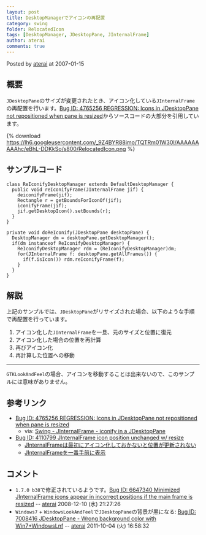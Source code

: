 ```yaml
---
layout: post
title: DesktopManagerでアイコンの再配置
category: swing
folder: RelocatedIcon
tags: [DesktopManager, JDesktopPane, JInternalFrame]
author: aterai
comments: true
---
```


Posted by [aterai](http://terai.xrea.jp/aterai.html) at 2007-01-15

## 概要
`JDesktopPane`のサイズが変更されたとき、アイコン化している`JInternalFrame`の再配置を行います。[Bug ID: 4765256 REGRESSION: Icons in JDesktopPane not repositioned when pane is resized](http://bugs.sun.com/bugdatabase/view_bug.do?bug_id=4765256)からソースコードの大部分を引用しています。

{% download https://lh6.googleusercontent.com/_9Z4BYR88imo/TQTRm01W30I/AAAAAAAAAhc/eBhL-DDKkSo/s800/RelocatedIcon.png %}

## サンプルコード
<pre class="prettyprint"><code>class ReIconifyDesktopManager extends DefaultDesktopManager {
  public void reIconifyFrame(JInternalFrame jif) {
    deiconifyFrame(jif);
    Rectangle r = getBoundsForIconOf(jif);
    iconifyFrame(jif);
    jif.getDesktopIcon().setBounds(r);
  }
}
</code></pre>
<pre class="prettyprint"><code>private void doReIconify(JDesktopPane desktopPane) {
  DesktopManager dm = desktopPane.getDesktopManager();
  if(dm instanceof ReIconifyDesktopManager) {
    ReIconifyDesktopManager rdm = (ReIconifyDesktopManager)dm;
    for(JInternalFrame f: desktopPane.getAllFrames()) {
      if(f.isIcon()) rdm.reIconifyFrame(f);
    }
  }
}
</code></pre>

## 解説
上記のサンプルでは、`JDesktopPane`がリサイズされた場合、以下のような手順で再配置を行っています。

1. アイコン化した`JInternalFrame`を一旦、元のサイズと位置に復元
1. アイコン化した場合の位置を再計算
1. 再びアイコン化
1. 再計算した位置への移動

- - - -
`GTKLookAndFeel`の場合、アイコンを移動することは出来ないので、このサンプルには意味がありません。

## 参考リンク
- [Bug ID: 4765256 REGRESSION: Icons in JDesktopPane not repositioned when pane is resized](http://bugs.sun.com/bugdatabase/view_bug.do?bug_id=4765256)
    - via: [Swing - JInternalFrame - iconify in a JDesktopPane](https://forums.oracle.com/thread/1374482)
- [Bug ID: 4110799 JInternalFrame icon position unchanged w/ resize](http://bugs.sun.com/bugdatabase/view_bug.do?bug_id=4110799)
    - [JInternalFrameは最初にアイコン化しておかないと位置が更新されない](http://d.hatena.ne.jp/tori31001/20060901)
    - [JInternalFrameを一番手前に表示](http://terai.xrea.jp/Swing/LayeredPane.html)

<!-- dummy comment line for breaking list -->

## コメント
- `1.7.0 b38`で修正されているようです。[Bug ID: 6647340 Minimized JInternalFrame icons appear in incorrect positions if the main frame is resized](http://bugs.sun.com/bugdatabase/view_bug.do?bug_id=6647340) -- [aterai](http://terai.xrea.jp/aterai.html) 2008-12-10 (水) 21:27:26
- `Windows7` + `WindowsLookAndFeel`で`JDesktopPane`の背景が黒になる: [Bug ID: 7008416 JDesktopPane - Wrong background color with Win7+WindowsLnf](http://bugs.sun.com/bugdatabase/view_bug.do?bug_id=7008416) -- [aterai](http://terai.xrea.jp/aterai.html) 2011-10-04 (火) 16:58:32

<!-- dummy comment line for breaking list -->

